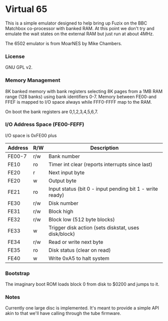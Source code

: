 # Virtual 65

This is a simple emulator designed to help bring up Fuzix on the BBC
Matchbox co-processor with banked RAM. At this point we don't try and
emulate the wait states on the external RAM but just run at about 4MHz.

The 6502 emulator is from MoarNES by Mike Chambers.

### License

GNU GPL v2.

### Memory Management

8K banked memory with bank registers selecting 8K pages from a 1MB RAM
range (128 banks) using bank identifiers 0-7. Memory between FE00-and FFEF
is mapped to I/O space always while FFF0-FFFF map to the RAM.

On boot the bank registers are 0,1,2,3,4,5,6,7.

### I/O Address Space (FE00-FEFF)

I/O space is 0xFE00 plus

| Address | R/W | Description
| ------- | --- | -----------
| FE00-7  | r/w	| Bank number
| FE10    | ro	| Timer int clear (reports interrupts since last)
| FE20    | r   | Next input byte
| FE20    | w   | Output byte
| FE21    | ro  | Input status (bit 0 - input pending bit 1 - write ready)
| FE30    | r/w | Disk number
| FE31    | r/w | Block high
| FE32    | r/w | Block low	(512 byte blocks)
| FE33    | w   | Trigger disk action (sets diskstat, uses disk/block)
| FE34    | r/w | Read or write next byte
| FE35    | ro  | Disk status (clear on read)
| FE40    | w   | Write 0xA5 to halt system

### Bootstrap

The imaginary boot ROM loads block 0 from disk to $0200 and jumps to it.

### Notes

Currently one large disc is implemented. It's meant to provide a simple
API akin to that we'll have calling through the tube firmware.
